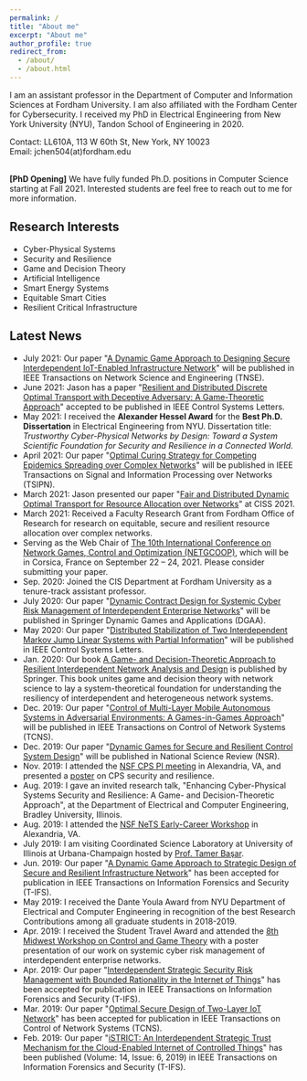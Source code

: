 ```yaml
---
permalink: /
title: "About me"
excerpt: "About me"
author_profile: true
redirect_from: 
  - /about/
  - /about.html
---
```


I am an assistant professor in the Department of Computer and Information Sciences at Fordham University. I am also affiliated with the Fordham Center for Cybersecurity. I received my PhD in Electrical Engineering from New York University (NYU), Tandon School of Engineering in 2020.

Contact: LL610A, 113 W 60th St, New York, NY 10023<br/>
Email: jchen504(at)fordham.edu

\
**[PhD Opening]** We have fully funded Ph.D. positions in Computer Science starting at Fall 2021. Interested students are feel free to reach out to me for more information.


Research Interests
------
- Cyber-Physical Systems
- Security and Resilience
- Game and Decision Theory
- Artificial Intelligence
- Smart Energy Systems
- Equitable Smart Cities
- Resilient Critical Infrastructure

Latest News
------
- July 2021: Our paper "[A Dynamic Game Approach to Designing Secure Interdependent IoT-Enabled Infrastructure Network](https://arxiv.org/pdf/2108.13159.pdf)" will be published in IEEE Transactions on Network Science and Engineering (TNSE).
- June 2021: Jason has a paper "[Resilient and Distributed Discrete Optimal Transport with Deceptive Adversary: A Game-Theoretic Approach](https://arxiv.org/pdf/2106.07455.pdf)" accepted to be published in IEEE Control Systems Letters. 
- May 2021: I received the **Alexander Hessel Award** for the **Best Ph.D. Dissertation** in Electrical Engineering from NYU. Dissertation title: *Trustworthy Cyber-Physical Networks by Design: Toward a System Scientific Foundation for Security and Resilience in a Connected World*.
- April 2021: Our paper "[Optimal Curing Strategy for Competing Epidemics Spreading over Complex Networks](https://arxiv.org/pdf/2011.14262.pdf)" will be published in IEEE Transactions on Signal and Information Processing over Networks (TSIPN).
- March 2021: Jason presented our paper "[Fair and Distributed Dynamic Optimal Transport for Resource Allocation over Networks](https://arxiv.org/pdf/2103.16618.pdf)" at CISS 2021.
- March 2021: Received a Faculty Research Grant from Fordham Office of Research for research on equitable, secure and resilient resource allocation over complex networks.
- Serving as the Web Chair of [The 10th International Conference on Network Games, Control and Optimization (NETGCOOP)](https://project.inria.fr/netgcoop2020/), which will be in Corsica, France on September 22 – 24, 2021.  Please consider submitting your paper.
- Sep. 2020: Joined the CIS Department at Fordham University as a tenure-track assistant professor.
- July 2020: Our paper "[Dynamic Contract Design for Systemic Cyber Risk Management of Interdependent Enterprise Networks](https://arxiv.org/pdf/1908.04431.pdf)" will be published in Springer Dynamic Games and Applications (DGAA).
- May 2020: Our paper "[Distributed Stabilization of Two Interdependent Markov Jump Linear Systems with Partial Information](https://arxiv.org/pdf/2003.06493.pdf)" will be published in IEEE Control Systems Letters.
- Jan. 2020: Our book [A Game- and Decision-Theoretic Approach to Resilient Interdependent Network Analysis and Design](https://www.springer.com/gp/book/9783030234430) is published by Springer. This book unites game and decision theory with network science to lay a system-theoretical foundation for understanding the resiliency of interdependent and heterogeneous network systems.
- Dec. 2019: Our paper "[Control of Multi-Layer Mobile Autonomous Systems in Adversarial Environments: A Games-in-Games Approach](https://ieeexplore.ieee.org/document/8943277)" will be published in IEEE Transactions on Control of Network Systems (TCNS).
- Dec. 2019: Our paper "[Dynamic Games for Secure and Resilient Control System Design](https://arxiv.org/pdf/1910.07510.pdf)" will be published in National Science Review (NSR).
- Nov. 2019: I attended the [NSF CPS PI meeting](https://cps-vo.org/group/cps-pimtg19) in Alexandria, VA, and presented a [poster](https://drive.google.com/file/d/1jtCX9d6BDcoBiHVpRm0RKbWMngQfi2-e/view?usp=sharing) on CPS security and resilience.
- Aug. 2019: I gave an invited research talk, "Enhancing Cyber-Physical Systems Security and Resilience: A Game- and Decision-Theoretic Approach", at the Department of Electrical and Computer Engineering, Bradley University, Illinois.
- Aug. 2019: I attended the [NSF NeTS Early-Career Workshop](https://sites.google.com/view/netsearlycareer2019/home) in Alexandria, VA.
- July 2019:  I am visiting Coordinated Science Laboratory at University of Illinois at Urbana-Champaign hosted by [Prof. Tamer Başar](http://tamerbasar.csl.illinois.edu/).
- Jun. 2019: Our paper "[A Dynamic Game Approach to Strategic Design of Secure and Resilient Infrastructure Network](https://ieeexplore.ieee.org/document/8742568)" has been accepted for publication in IEEE Transactions on Information Forensics and Security (T-IFS).
- May 2019: I received the Dante Youla Award from NYU Department of Electrical and Computer Engineering in recognition of the best Research Contributions among all graduate students in 2018-2019.
- Apr. 2019: I received the Student Travel Award and attended the [8th Midwest Workshop on Control and Game Theory](https://mwcgt2019.wustl.edu/) with a poster presentation of our work on systemic cyber risk management of interdependent enterprise networks.
- Apr. 2019: Our paper "[Interdependent Strategic Security Risk Management with Bounded Rationality in the Internet of Things](https://ieeexplore.ieee.org/document/8691466)" has been accepted for publication in IEEE Transactions on Information Forensics and Security (T-IFS).
- Mar. 2019: Our paper "[Optimal Secure Design of Two-Layer IoT Network](https://ieeexplore.ieee.org/abstract/document/8673619)" has been accepted for publication in IEEE Transactions on Control of Network Systems (TCNS).
- Feb. 2019: Our paper "[iSTRICT: An Interdependent Strategic Trust Mechanism for the Cloud-Enabled Internet of Controlled Things](https://ieeexplore.ieee.org/document/8543871)" has been published (Volume: 14, Issue: 6, 2019) in IEEE Transactions on Information Forensics and Security (T-IFS).
